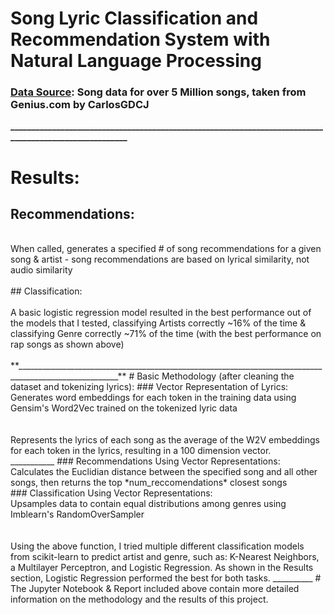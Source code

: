# Song Lyric Classification and Recommendation System with Natural Language Processing
### [Data Source](https://www.kaggle.com/datasets/carlosgdcj/genius-song-lyrics-with-language-information): Song data for over 5 Million songs, taken from Genius.com by CarlosGDCJ
**_______________________________________________________________________________________________________**
# Results:
## Recommendations:
<br/>
When called, generates a specified # of song recommendations for a given song & artist
- song recommendations are based on lyrical similarity, not audio similarity<br/><br/>
## Classification:
<br/>
<br/>
A basic logistic regression model resulted in the best performance out of the models that I tested, classifying Artists correctly ~16% of the time & classifying Genre correctly ~71% of the time (with the best performance on rap songs as shown above)<br/><br/>
**_______________________________________________________________________________________________________**
# Basic Methodology (after cleaning the dataset and tokenizing lyrics):
### Vector Representation of Lyrics:
<br/>
Generates word embeddings for each token in the training data using Gensim's Word2Vec trained on the tokenized lyric data<br/><br/>
<br/>
Represents the lyrics of each song as the average of the W2V embeddings for each token in the lyrics, resulting in a 100 dimension vector.<br/>
___________
### Recommendations Using Vector Representations:
<br/>
Calculates the Euclidian distance between the specified song and all other songs, then returns the top *num_reccomendations* closest songs<br/>
### Classification Using Vector Representations:
<br/>
Upsamples data to contain equal distributions among genres using Imblearn's RandomOverSampler<br/><br/>
<br/>
Using the above function, I tried multiple different classification models from scikit-learn to predict artist and genre, such as: K-Nearest Neighbors, a Multilayer Perceptron, and Logistic Regression.
As shown in the Results section, Logistic Regression performed the best for both tasks.
__________
# The Jupyter Notebook & Report included above contain more detailed information on the methodology and the results of this project.
